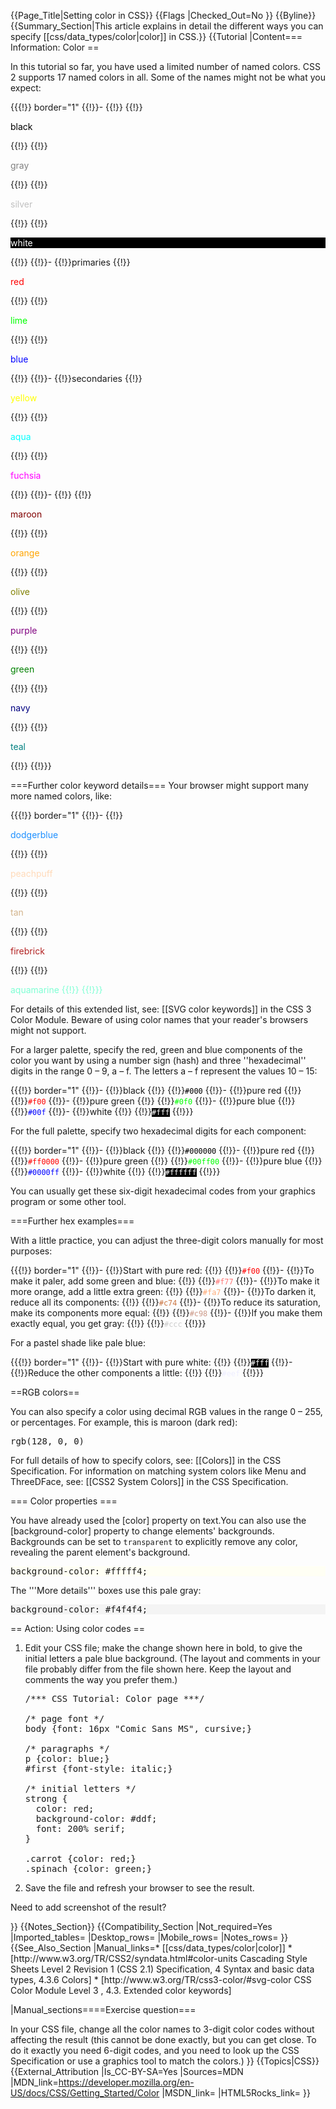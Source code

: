 {{Page_Title|Setting color in CSS}}
{{Flags
|Checked_Out=No
}}
{{Byline}}
{{Summary_Section|This article explains in detail the different ways you can specify [[css/data_types/color|color]] in CSS.}}
{{Tutorial
|Content=== Information: Color ==
 
In this tutorial so far, you have used a limited number of named colors. CSS 2 supports 17 named colors in all. Some of the names might not be what you expect:

{{{!}} border="1"
{{!}}-
{{!}} 
{{!}}<p style="color:black;">black</p>
{{!}} 
{{!}}<p style="color:gray;">gray</p>
{{!}} 
{{!}}<p style="color:silver;">silver</p>
{{!}} 
{{!}}<p style="color:white;background-color:black;">white</p>
{{!}} 
{{!}}-
{{!}}primaries
{{!}}<p style="color:red;">red</p>
{{!}} 
{{!}}<p style="color:lime;">lime</p>
{{!}} 
{{!}}<p style="color:blue;">blue</p>
{{!}} 
{{!}}-
{{!}}secondaries
{{!}}<p style="color:yellow;">yellow</p>
{{!}} 
{{!}}<p style="color:aqua;">aqua</p>
{{!}} 
{{!}}<p style="color:fuchsia;">fuchsia</p>
{{!}} 
{{!}}-
{{!}} 
{{!}}<p style="color:maroon;">maroon</p>
{{!}} 
{{!}}<p style="color:orange;">orange</p>
{{!}} 
{{!}}<p style="color:olive;">olive</p>
{{!}} 
{{!}}<p style="color:purple;">purple</p>
{{!}} 
{{!}}<p style="color:green;">green</p>
{{!}} 
{{!}}<p style="color:navy;">navy</p>
{{!}} 
{{!}}<p style="color:teal;">teal</p>
{{!}} 
{{!}}}                                                  
   
===Further color keyword details===
Your browser might support many more named colors, like:

{{{!}} border="1"
{{!}}-
{{!}}<p style="color:dodgerblue;">dodgerblue</p>
{{!}} 
{{!}}<p style="color:peachpuff;">peachpuff</p>
{{!}} 
{{!}}<p style="color:tan;">tan</p>
{{!}} 
{{!}}<p style="color:firebrick;">firebrick</p>
{{!}} 
{{!}}<p style="color:aquamarine;">aquamarine
{{!}} 
{{!}}} 

For details of this extended list, see: [[SVG color keywords]] in the CSS 3 Color Module. Beware of using color names that your reader's browsers might not support.
  
For a larger palette, specify the red, green and blue components of the color you want by using a number sign (hash) and three ''hexadecimal'' digits in the range 0 – 9, a – f. The letters a – f represent the values 10 – 15:

{{{!}} border="1"
{{!}}-
{{!}}black
{{!}} 
{{!}}<code style="color:#000;">#000</code>
{{!}}-
{{!}}pure red
{{!}} 
{{!}}<code style="color:#f00;">#f00</code>
{{!}}-
{{!}}pure green
{{!}} 
{{!}}<code style="color:#0f0;">#0f0</code>
{{!}}-
{{!}}pure blue
{{!}} 
{{!}}<code style="color:#00f;">#00f</code>
{{!}}-
{{!}}white
{{!}} 
{{!}}<code style="color:#fff;background-color:#000">#fff</code>
{{!}}} 

For the full palette, specify two hexadecimal digits for each component:
                             
{{{!}} border="1"
{{!}}-
{{!}}black
{{!}} 
{{!}}<code style="color:#000000;">#000000</code>
{{!}}-
{{!}}pure red
{{!}} 
{{!}}<code style="color:#ff0000;">#ff0000</code>
{{!}}-
{{!}}pure green
{{!}} 
{{!}}<code style="color:#00ff00;">#00ff00</code>
{{!}}-
{{!}}pure blue
{{!}} 
{{!}}<code style="color:#0000ff;">#0000ff</code>
{{!}}-
{{!}}white
{{!}} 
{{!}}<code style="color:#ffffff;background-color:#000000;">#ffffff</code>
{{!}}} 

You can usually get these six-digit hexadecimal codes from your graphics program or some other tool.

  
===Further hex examples=== 

With a little practice, you can adjust the three-digit colors manually for most purposes:
                                  
{{{!}} border="1"
{{!}}-
{{!}}Start with pure red:
{{!}} 
{{!}}<code style="color:#f00;">#f00</code>
{{!}}-
{{!}}To make it paler, add some green and blue:
{{!}} 
{{!}}<code style="color:#f77;">#f77</code>
{{!}}-
{{!}}To make it more orange, add a little extra green:
{{!}} 
{{!}}<code style="color:#fa7;">#fa7</code>
{{!}}-
{{!}}To darken it, reduce all its components:
{{!}} 
{{!}}<code style="color:#c74;">#c74</code>
{{!}}-
{{!}}To reduce its saturation, make its components more equal:
{{!}} 
{{!}}<code style="color:#c98;">#c98</code>
{{!}}-
{{!}}If you make them exactly equal, you get gray:
{{!}} 
{{!}}<code style="color:#ccc;">#ccc</code>
{{!}}} 

For a pastel shade like pale blue:

              
{{{!}} border="1"
{{!}}-
{{!}}Start with pure white:
{{!}} 
{{!}}<code style="color:#fff;background-color:black;">#fff</code>
{{!}}-
{{!}}Reduce the other components a little:
{{!}} 
{{!}}<code style="color:#eef;">#eef</code>
{{!}}}   

==RGB colors== 

You can also specify a color using decimal RGB values in the range 0 – 255, or percentages. For example, this is maroon (dark red):

<pre>rgb(128, 0, 0)</pre>
 
For full details of how to specify colors, see: [[Colors]] in the CSS Specification. For information on matching system colors like Menu and ThreeDFace, see: [[CSS2 System Colors]] in the CSS Specification.

=== Color properties ===
 
You have already used the [color] property on text.You can also use the [background-color] property to change elements' backgrounds. Backgrounds can be set to <code>transparent</code> to explicitly remove any color, revealing the parent element's background.

<pre style="background-color: #fffff4;">background-color: #fffff4;</pre>
 
The '''More details''' boxes use this pale gray:

 
<pre style="background-color: #f4f4f4;">background-color: #f4f4f4;</pre>
   
== Action: Using color codes ==
 
<ol>
<li><p>Edit your CSS file; make the change shown here in bold, to give the initial letters a pale blue background. (The layout and comments in your file probably differ from the file shown here. Keep the layout and comments the way you prefer them.)</p>

<pre>/*** CSS Tutorial: Color page ***/
  
/* page font */
body {font: 16px "Comic Sans MS", cursive;}
  
/* paragraphs */
p {color: blue;}
#first {font-style: italic;}
 
/* initial letters */
strong {
  color: red;
  background-color: #ddf;
  font: 200% serif;
}
 
.carrot {color: red;}
.spinach {color: green;}</pre></li>

<li><p>Save the file and refresh your browser to see the result.</p></li>
</ol> 

<p class="note">Need to add screenshot of the result?</p>
}}
{{Notes_Section}}
{{Compatibility_Section
|Not_required=Yes
|Imported_tables=
|Desktop_rows=
|Mobile_rows=
|Notes_rows=
}}
{{See_Also_Section
|Manual_links=* [[css/data_types/color|color]]
* [http://www.w3.org/TR/CSS2/syndata.html#color-units Cascading Style Sheets Level 2 Revision 1 (CSS 2.1) Specification, 4 Syntax and basic data types, 4.3.6 Colors]
* [http://www.w3.org/TR/css3-color/#svg-color CSS Color Module Level 3 , 4.3. Extended color keywords]

|Manual_sections====Exercise question===
 
In your CSS file, change all the color names to 3-digit color codes without affecting the result (this cannot be done exactly, but you can get close. To do it exactly you need 6-digit codes, and you need to look up the CSS Specification or use a graphics tool to match the colors.)
}}
{{Topics|CSS}}
{{External_Attribution
|Is_CC-BY-SA=Yes
|Sources=MDN
|MDN_link=https://developer.mozilla.org/en-US/docs/CSS/Getting_Started/Color
|MSDN_link=
|HTML5Rocks_link=
}}